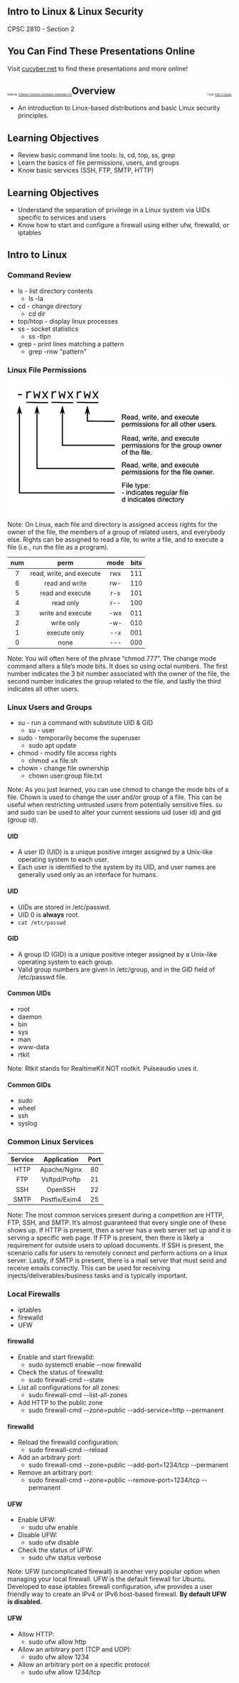 ## Intro to Linux & Linux Security

CPSC 2810 - Section 2


## You Can Find These Presentations Online

Visit [cucyber.net](https://cucyber.net/) to find these presentations and more online!

<span style="padding-top: 6em; font-size: 0.4em; float: left;">Material: <a href="https://tldrlegal.com/license/creative-commons-attribution-sharealike-4.0-international-(cc-by-sa-4.0)">Creative Commons Attribution-ShareAlike 4.0</a></span><span style="padding-top: 6em; font-size: 0.4em; float: right;">Code: <a href="https://tldrlegal.com/license/bsd-2-clause-license-(freebsd)">BSD 2-Clause</a></span>



## Overview

* An introduction to Linux-based distributions and basic Linux security principles.



## Learning Objectives

* Review basic command line tools: ls, cd, top, ss, grep
* Learn the basics of file permissions, users, and groups
* Know basic services (SSH, FTP, SMTP, HTTP)


## Learning Objectives

* Understand the separation of privilege in a Linux system via UIDs specific to services and users
* Know how to start and configure a firewall using either ufw, firewalld, or iptables



## Intro to Linux



### Command Review

* ls - list directory contents
	- ls -la
* cd - change directory
	- cd dir
* top/htop - display linux processes
* ss - socket statistics
	- ss -tlpn
* grep - print lines matching a pattern
	- grep -rnw "pattern"



### Linux File Permissions

![s](file_permissions.png)

Note:
On Linux, each file and directory is assigned access rights for the owner of the file, the members of a group of related users, and everybody else. Rights can be assigned to read a file, to write a file, and to execute a file (i.e., run the file as a program).


|num|         perm           |mode|bits|
|:-:|:----------------------:|:--:|:--:|
|7  |read, write, and execute|rwx |111 |
|6  |read and write          |rw- |110 |
|5  |read and execute        |r-x |101 |
|4  |read only               |r-- |100 |
|3  |write and execute       |-wx |011 |
|2  |write only              |-w- |010 |
|1  |execute only            |--x |001 |
|0  |none                    |--- |000 |

Note:
You will often here of the phrase “chmod 777”. The change mode command alters a file’s mode bits. It does so using octal numbers. The first number indicates the 3 bit number associated with the owner of the file, the second number indicates the group related to the file, and lastly the third indicates all other users.



### Linux Users and Groups

* su - run a command with substitute UID & GID
	- su - user
* sudo - temporarily become the superuser
	- sudo apt update
* chmod - modify file access rights
	- chmod +x file.sh
* chown - change file ownership
	- chown user:group file.txt

Note:
As you just learned, you can use chmod to change the mode bits of a file. Chown is used to change the user and/or group of a file. This can be useful when restricting untrusted users from potentially sensitive files. su and sudo can be used to alter your current sessions uid (user id) and gid (group id).


#### UID

* A user ID (UID) is a unique positive integer assigned by a Unix-like operating system to each user.
* Each user is identified to the system by its UID, and user names are generally used only as an interface for humans.


#### UID

* UIDs are stored in /etc/passwd.
* UID 0 is **always** root.
* `cat /etc/passwd`


#### GID

* A group ID (GID) is a unique positive integer assigned by a Unix-like operating system to each group.
* Valid group numbers are given in /etc/group, and in the GID field of /etc/passwd file.


#### Common UIDs

* root
* daemon
* bin
* sys
* man
* www-data
* rtkit

Note:
Rtkit stands for RealtimeKit NOT rootkit. Pulseaudio uses it.


#### Common GIDs

* sudo
* wheel
* ssh
* syslog



### Common Linux Services

|Service| Application |Port|
|:-----:|:-----------:|:--:|
|HTTP   |Apache/Nginx | 80 |
|FTP    |Vsftpd/Proftp| 21 |
|SSH    |OpenSSH      | 22 |
|SMTP   |Postfix/Exim4| 25 |

Note:
The most common services present during a competition are HTTP, FTP, SSH, and SMTP. It’s almost guaranteed that every single one of these shows up. If HTTP is present, then a server has a web server set up and it is serving a specific web page. If FTP is present, then there is likely a requirement for outside users to upload documents. If SSH is present, the scenario calls for users to remotely connect and perform actions on a linux server. Lastly, if SMTP is present, there is a mail server that must send and receive emails correctly. This can be used for receiving injects/deliverables/business tasks and is typically important.



### Local Firewalls

* iptables
* firewalld
* UFW


#### firewalld

* Enable and start firewalld:
	- sudo systemctl enable --now firewalld
* Check the status of firewalld:
	- sudo firewall-cmd --state
* List all configurations for all zones:
	- sudo firewall-cmd --list-all-zones
* Add HTTP to the public zone
	- sudo firewall-cmd --zone=public --add-service=http --permanent


#### firewalld

* Reload the firewalld configuration:
	- sudo firewall-cmd --reload
* Add an arbitrary port:
	- sudo firewall-cmd --zone=public --add-port=1234/tcp --permanent
* Remove an arbitrary port:
	- sudo firewall-cmd --zone=public --remove-port=1234/tcp --permanent


#### UFW

* Enable UFW:
	- sudo ufw enable
* Disable UFW:
	- sudo ufw disable
* Check the status of UFW:
	- sudo ufw status verbose

Note:
UFW (uncomplicated firewall) is another very popular option when managing your local firewall. UFW is the default firewall for Ubuntu. Developed to ease iptables firewall configuration, ufw provides a user friendly way to create an IPv4 or IPv6 host-based firewall. **By default UFW is disabled.**


#### UFW

* Allow HTTP:
	- sudo ufw allow http
* Allow an arbitrary port (TCP and UDP):
	- sudo ufw allow 1234
* Allow an arbitrary port on a specific protocol:
	- sudo ufw allow 1234/tcp
